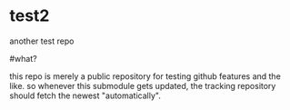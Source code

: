 # test2
another test repo

#what?

this repo is merely a public repository for testing github features and the
like.
so whenever this submodule gets updated, the tracking repository should fetch
the newest "automatically".
